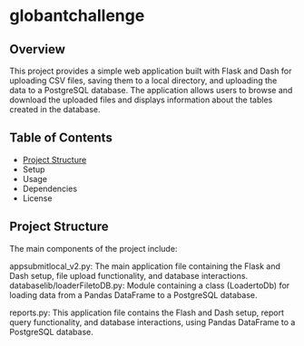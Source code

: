 ﻿# globantchallenge

## Overview

This project provides a simple web application built with Flask and Dash for uploading CSV files, saving them to a local directory, and uploading the data to a PostgreSQL database. The application allows users to browse and download the uploaded files and displays information about the tables created in the database.


## Table of Contents
+ [Project Structure](https://github.com/cvillarr123/globantchallenge/blob/main/README.md#project-structure)
+ Setup
+ Usage
+ Dependencies
+ License

## Project Structure

The main components of the project include:

appsubmitlocal_v2.py: The main application file containing the Flask and Dash setup, file upload functionality, and database interactions.
databaselib/loaderFiletoDB.py: Module containing a class (LoadertoDb) for loading data from a Pandas DataFrame to a PostgreSQL database.

reports.py: This application file contains the Flash and Dash setup, report query functionality, and database interactions, using Pandas DataFrame to a PostgreSQL database.
